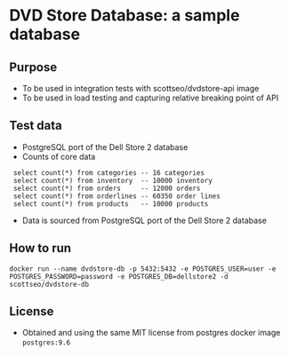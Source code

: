 # DVD Store Database: a sample database

## Purpose
* To be used in integration tests with scottseo/dvdstore-api image
* To be used in load testing and capturing relative breaking point of API

## Test data
* PostgreSQL port of the Dell Store 2 database
* Counts of core data
```select count(*) from customers  -- 20000 customers
 select count(*) from categories -- 16 categories
 select count(*) from inventory  -- 10000 inventory
 select count(*) from orders     -- 12000 orders
 select count(*) from orderlines -- 60350 order lines
 select count(*) from products   -- 10000 products
```
* Data is sourced from PostgreSQL port of the Dell Store 2 database

## How to run
`docker run --name dvdstore-db -p 5432:5432 -e POSTGRES_USER=user -e POSTGRES_PASSWORD=password -e POSTGRES_DB=dellstore2 -d scottseo/dvdstore-db`

## License
* Obtained and using the same MIT license from postgres docker image `postgres:9.6`
